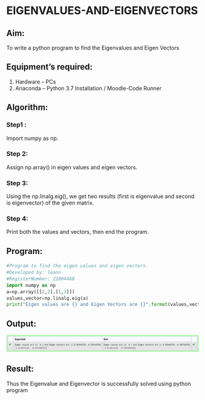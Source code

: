 # EIGENVALUES-AND-EIGENVECTORS
## Aim:
To write a python program to find the Eigenvalues and Eigen Vectors
## Equipment’s required:
1. 	Hardware – PCs
2. 	Anaconda – Python 3.7 Installation / Moodle-Code Runner
## Algorithm:
### Step1 : 
Import numpy as np.
### Step 2: 
Assign np.array() in eigen values and eigen vectors.
### Step 3:
 Using the np.linalg.eig(),  we get two results (first is eigenvalue and second is eigenvector) of the given matrix.
### Step 4: 
Print both the values and vectors, then end the program.
## Program:
```python
#Program to find the eigen values and eigen vectors.
#Developed by: leann
#RegisterNumber: 22004468
import numpy as np
a=np.array([[2,2],[1,3]])
values,vector=np.linalg.eig(a)
print("Eigen values are {} and Eigen Vectors are {}".format(values,vector))
```
## Output:
![output](m4.png)
## Result:
Thus the Eigenvalue and Eigenvector is successfully solved using python program
